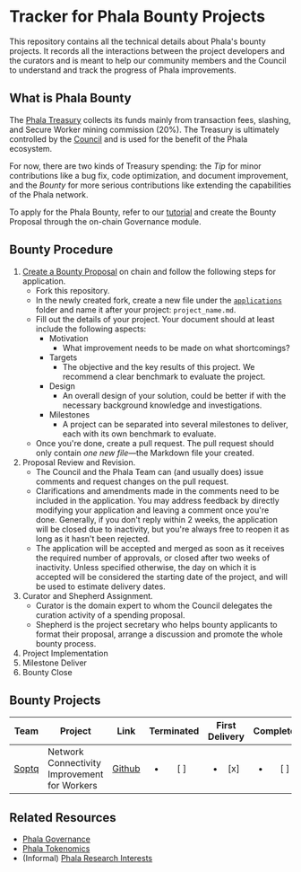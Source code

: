 # Tracker for Phala Bounty Projects

This repository contains all the technical details about Phala's bounty projects.
It records all the interactions between the project developers and the curators and is meant to help our community members and the Council to understand and track the progress of Phala improvements.

## What is Phala Bounty

The [Phala Treasury](https://wiki.phala.network/en-us/docs/governance/4-treasury/) collects its funds mainly from transaction fees, slashing, and Secure Worker mining commission (20%). The Treasury is ultimately controlled by the [Council](https://wiki.phala.network/en-us/docs/governance/2-join-the-council/) and is used for the benefit of the Phala ecosystem.

For now, there are two kinds of Treasury spending: the *Tip* for minor contributions like a bug fix, code optimization, and document improvement, and the *Bounty* for more serious contributions like extending the capabilities of the Phala network.

To apply for the Phala Bounty, refer to our [tutorial](https://wiki.phala.network/en-us/docs/governance/4-treasury/#creating-a-bounty-proposal) and create the Bounty Proposal through the on-chain Governance module.

## Bounty Procedure

1. [Create a Bounty Proposal](https://wiki.phala.network/en-us/docs/governance/4-treasury/#creating-a-bounty-proposal) on chain and follow the following steps for application.
    - Fork this repository.
    - In the newly created fork, create a new file under the [`applications`](applications) folder and name it after your project: `project_name.md`.
    - Fill out the details of your project. Your document should at least include the following aspects:
        - Motivation
          - What improvement needs to be made on what shortcomings?
        - Targets
          - The objective and the key results of this project. We recommend a clear benchmark to evaluate the project.
        - Design
          - An overall design of your solution, could be better if with the necessary background knowledge and investigations.
        - Milestones
          - A project can be separated into several milestones to deliver, each with its own benchmark to evaluate.
    - Once you're done, create a pull request. The pull request should only contain *one new file*—the Markdown file your created.
2. Proposal Review and Revision.
    - The Council and the Phala Team can (and usually does) issue comments and request changes on the pull request.
    - Clarifications and amendments made in the comments need to be included in the application. You may address feedback by directly modifying your application and leaving a comment once you're done. Generally, if you don't reply within 2 weeks, the application will be closed due to inactivity, but you're always free to reopen it as long as it hasn't been rejected.
    - The application will be accepted and merged as soon as it receives the required number of approvals, or closed after two weeks of inactivity. Unless specified otherwise, the day on which it is accepted will be considered the starting date of the project, and will be used to estimate delivery dates.
3. Curator and Shepherd Assignment.
    - Curator is the domain expert to whom the Council delegates the curation activity of a spending proposal.
    - Shepherd is the project secretary who helps bounty applicants to format their proposal, arrange a discussion and promote the whole bounty process.
4. Project Implementation
5. Milestone Deliver
6. Bounty Close

## Bounty Projects

| Team                              | Project                                      | Link                                                                 |       Terminated       |     First Delivery     |       Completed        |
| --------------------------------- | -------------------------------------------- | -------------------------------------------------------------------- | :--------------------: | :--------------------: | :--------------------: |
| [Soptq](https://github.com/Soptq) | Network Connectivity Improvement for Workers | [Github](https://github.com/Soptq/phala-blockchain/tree/prouter-ms1) | <ul><li>[ ] </li></ul> | <ul><li>[x] </li></ul> | <ul><li>[ ] </li></ul> |


## Related Resources

- [Phala Governance](https://wiki.phala.network/en-us/docs/governance/about-governance/)
- [Phala Tokenomics](https://wiki.phala.network/en-us/docs/tokenomic/understand-phala-tokenomics/)
- (Informal) [Phala Research Interests](https://hackmd.io/@h4x3rotab/Hybe1S89_)
